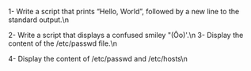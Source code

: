 1- Write a script that prints “Hello, World”, followed by a new line to the standard output.\n

2- Write a script that displays a confused smiley "(Ôo)'.\n
3- Display the content of the /etc/passwd file.\n

4- Display the content of /etc/passwd and /etc/hosts\n